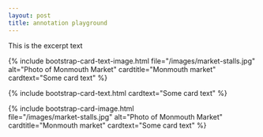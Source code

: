 ```yaml
---
layout: post
title: annotation playground
---
```


This is the excerpt text

{% include bootstrap-card-text-image.html 
file="/images/market-stalls.jpg" 
alt="Photo of Monmouth Market"
cardtitle="Monmouth market"
cardtext="Some card text"
%}

{% include bootstrap-card-text.html 
cardtext="Some card text"
%}

{% include bootstrap-card-image.html  
file="/images/market-stalls.jpg" 
alt="Photo of Monmouth Market"
cardtitle="Monmouth market"
cardtext="Some card text"
%}
